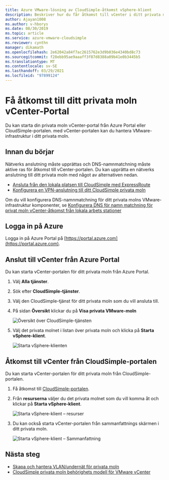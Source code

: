 ```yaml
---
title: Azure VMware-lösning av CloudSimple-åtkomst vSphere-klient
description: Beskriver hur du får åtkomst till vCenter i ditt privata moln.
author: Ajayan1008
ms.author: v-hborys
ms.date: 08/30/2019
ms.topic: article
ms.service: azure-vmware-cloudsimple
ms.reviewer: cynthn
manager: dikamath
ms.openlocfilehash: 2e62042a84f7ac2615762e3d9b036e4340bd8c73
ms.sourcegitcommit: f28ebb95ae9aaaff3f87d8388a09b41e0b3445b5
ms.translationtype: MT
ms.contentlocale: sv-SE
ms.lasthandoff: 03/29/2021
ms.locfileid: "97899124"
---
```

# <a name="access-your-private-cloud-vcenter-portal"></a>Få åtkomst till ditt privata moln vCenter-Portal

Du kan starta din privata moln vCenter-portal från Azure Portal eller CloudSimple-portalen.  med vCenter-portalen kan du hantera VMware-infrastruktur i ditt privata moln.

## <a name="before-you-begin"></a>Innan du börjar

Nätverks anslutning måste upprättas och DNS-namnmatchning måste aktive ras för åtkomst till vCenter-portalen.  Du kan upprätta en nätverks anslutning till ditt privata moln med något av alternativen nedan.

* [Ansluta från den lokala platsen till CloudSimple med ExpressRoute](on-premises-connection.md)
* [Konfigurera en VPN-anslutning till ditt CloudSimple privata moln](set-up-vpn.md)

Om du vill konfigurera DNS-namnmatchning för ditt privata molns VMware-infrastruktur komponenter, se [Konfigurera DNS för namn matchning för privat moln vCenter-åtkomst från lokala arbets stationer](on-premises-dns-setup.md)

## <a name="sign-in-to-azure"></a>Logga in på Azure

Logga in på Azure Portal på [https://portal.azure.com](https://portal.azure.com).

## <a name="access-vcenter-from-azure-portal"></a>Anslut till vCenter från Azure Portal

Du kan starta vCenter-portalen för ditt privata moln från Azure Portal.

1. Välj **Alla tjänster**.

2. Sök efter **CloudSimple-tjänster**.

3. Välj den CloudSimple-tjänst för ditt privata moln som du vill ansluta till.

4. På sidan **Översikt** klickar du på **Visa privata VMware-moln**

    ![Översikt över CloudSimple-tjänsten](media/cloudsimple-service-overview.png)

5. Välj det privata molnet i listan över privata moln och klicka på **Starta vSphere-klient**.

    ![Starta vSphere-klienten](media/cloudsimple-service-launch-vsphere-client.png)

## <a name="access-vcenter-from-cloudsimple-portal"></a>Åtkomst till vCenter från CloudSimple-portalen

Du kan starta vCenter-portalen för ditt privata moln från CloudSimple-portalen.

1. Få åtkomst till [CloudSimple-portalen](access-cloudsimple-portal.md).

2. Från **resurserna** väljer du det privata molnet som du vill komma åt och klickar på **Starta vSphere-klient**.

    ![Starta vSphere-klient – resurser](media/cloudsimple-portal-resources-launch-vcenter.png)

3. Du kan också starta vCenter-portalen från sammanfattnings skärmen i ditt privata moln.

    ![Starta vSphere-klient – Sammanfattning](media/cloudsimple-resources-summary-launch-vcenter.png)

## <a name="next-steps"></a>Nästa steg

* [Skapa och hantera VLAN/undernät för privata moln](create-vlan-subnet.md)
* [CloudSimple privata moln behörighets modell för VMware vCenter](learn-private-cloud-permissions.md)